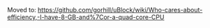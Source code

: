Moved to: <https://github.com/gorhill/uBlock/wiki/Who-cares-about-efficiency,-I-have-8-GB-and%7Cor-a-quad-core-CPU>